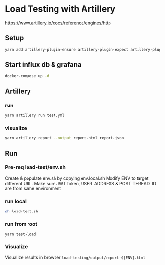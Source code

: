 # Load Testing with Artillery
https://www.artillery.io/docs/reference/engines/http

## Setup
```bash
yarn add artillery-plugin-ensure artillery-plugin-expect artillery-plugin-metrics-by-endpoint artillery-plugin-publish-metrics
```

## Start influx db & grafana
```bash
docker-compose up -d
```

## Artillery

### run
```bash
yarn artillery run test.yml
```

### visualize
```bash
yarn artillery report --output report.html report.json
```


## Run

### Pre-req load-test/env.sh
Create & populate env.sh by copying env.local.sh
Modify ENV to target different URL.
Make sure JWT token, USER_ADDRESS & POST_THREAD_ID are from same environment

### run local
```bash
sh load-test.sh
```

### run from root
```bash
yarn test-load
```

### Visualize
Visualize results in browser `load-testing/output/report-${ENV}.html`